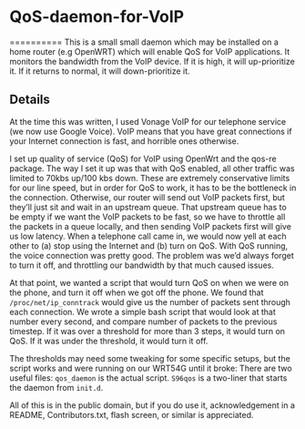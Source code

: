 # QoS-daemon-for-VoIP
==========
This is a small small daemon which may be installed on a home router
(e.g OpenWRT) which will enable QoS for VoIP applications. It monitors
the bandwidth from the VoIP device. If it is high, it will
up-prioritize it. If it returns to normal, it will down-prioritize it.

Details
-------
At the time this was written, I used Vonage VoIP for our telephone service (we now use Google Voice). VoIP means that you have great connections if your Internet connection is fast, and horrible ones otherwise.

I set up quality of service (QoS) for VoIP using OpenWrt and the qos-re package. The way I set it up was that with QoS enabled, all other traffic was limited to 70kbs up/100 kbs down. These are extremely conservative limits for our line speed, but in order for QoS to work, it has to be the bottleneck in the connection. Otherwise, our router will send out VoIP packets first, but they’ll just sit and wait in an upstream queue. That upstream queue has to be empty if we want the VoIP packets to be fast, so we have to throttle all the packets in a queue locally, and then sending VoIP packets first will give us low latency. When a telephone call came in, we would now yell at each other to (a) stop using the Internet and (b) turn on QoS. With QoS running, the voice connection was pretty good. The problem was we’d always forget to turn it off, and throttling our bandwidth by that much caused issues.

At that point, we wanted a script that would turn QoS on when we were on the phone, and turn it off when we got off the phone. We found that `/proc/net/ip_conntrack` would give us the number of packets sent through each connection. We wrote a simple bash script that would look at that number every second, and compare number of packets to the previous timestep. If it was over a threshold for more than 3 steps, it would turn on QoS. If it was under the threshold, it would turn it off.

The thresholds may need some tweaking for some specific setups, but the script works and were running on our WRT54G until it broke: There are two useful files: `qos_daemon` is the actual script. `S96qos` is a two-liner that starts the daemon from `init.d`.

All of this is in the public domain, but if you do use it, acknowledgement in a README, Contributors.txt, flash screen, or similar is appreciated.
